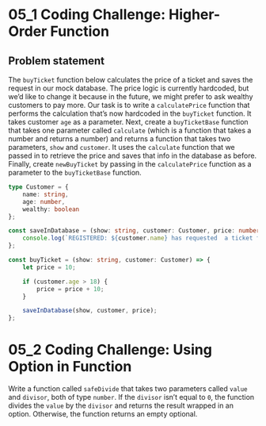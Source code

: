 # 05_1 Coding Challenge: Higher-Order Function

## Problem statement

The `buyTicket` function below calculates the price of a ticket and saves the request in our mock database. The price logic is currently hardcoded, but we’d like to change it because in the future, we might prefer to ask wealthy customers to pay more. Our task is to write a `calculatePrice` function that performs the calculation that’s now hardcoded in the `buyTicket` function. It takes customer `age` as a parameter. Next, create a `buyTicketBase` function that takes one parameter called `calculate` (which is a function that takes a number and returns a number) and returns a function that takes two parameters, `show` and `customer`. It uses the `calculate` function that we passed in to retrieve the price and saves that info in the database as before. Finally, create `newBuyTicket` by passing in the `calculatePrice` function as a parameter to the `buyTicketBase` function.

```typescript
type Customer = {
    name: string,
    age: number,
    wealthy: boolean
};

const saveInDatabase = (show: string, customer: Customer, price: number) => {
    console.log(`REGISTERED: ${customer.name} has requested  a ticket for ${show}. Price: ${price}`);
};

const buyTicket = (show: string, customer: Customer) => {
    let price = 10;

    if (customer.age > 18) {
        price = price + 10;
    }

    saveInDatabase(show, customer, price);
};
```

# 05_2 Coding Challenge: Using Option in Function

Write a function called `safeDivide` that takes two parameters called `value` and `divisor`, both of type `number`. If the `divisor` isn’t equal to `0`, the function divides the `value` by the `divisor` and returns the result wrapped in an option. Otherwise, the function returns an empty optional.